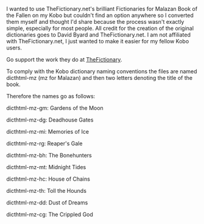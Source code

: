 I wanted to use TheFictionary.net's brilliant Fictionaries for Malazan Book of the Fallen on my Kobo but couldn't find an option anywhere so I converted them myself and thought I'd share because the process wasn't exactly simple, especially for most people. All credit for the creation of the original dictionaries goes to David Byard and TheFictionary.net. I am not affiliated with TheFictionary.net, I just wanted to make it easier for my fellow Kobo users.

Go support the work they do at [TheFictionary](thefictionary.net).

To comply with the Kobo dictionary naming conventions the files are named dicthtml-mz (mz for Malazan) and then two letters denoting the title of the book.

Therefore the names go as follows:

dicthtml-mz-gm: Gardens of the Moon

dicthtml-mz-dg: Deadhouse Gates

dicthtml-mz-mi: Memories of Ice

dicthtml-mz-rg: Reaper's Gale

dicthtml-mz-bh: The Bonehunters

dicthtml-mz-mt: Midnight Tides

dicthtml-mz-hc: House of Chains

dicthtml-mz-th: Toll the Hounds

dicthtml-mz-dd: Dust of Dreams

dicthtml-mz-cg: The Crippled God
